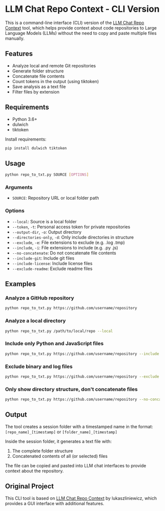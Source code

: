 # LLM Chat Repo Context - CLI Version

This is a command-line interface (CLI) version of the [LLM Chat Repo Context](https://github.com/lukaszliniewicz/LLM_Chat_Repo_Context) tool, which helps provide context about code repositories to Large Language Models (LLMs) without the need to copy and paste multiple files manually.

## Features

- Analyze local and remote Git repositories
- Generate folder structure
- Concatenate file contents
- Count tokens in the output (using tiktoken)
- Save analysis as a text file
- Filter files by extension

## Requirements

- Python 3.6+
- dulwich
- tiktoken

Install requirements:

```bash
pip install dulwich tiktoken
```

## Usage

```bash
python repo_to_txt.py SOURCE [OPTIONS]
```

### Arguments

- `SOURCE`: Repository URL or local folder path

### Options

- `--local`: Source is a local folder
- `--token`, `-t`: Personal access token for private repositories
- `--output-dir`, `-o`: Output directory
- `--directories-only`, `-d`: Only include directories in structure
- `--exclude`, `-e`: File extensions to exclude (e.g. .log .tmp)
- `--include`, `-i`: File extensions to include (e.g. .py .js)
- `--no-concatenate`: Do not concatenate file contents
- `--include-git`: Include git files
- `--include-license`: Include license files
- `--exclude-readme`: Exclude readme files

## Examples

### Analyze a GitHub repository

```bash
python repo_to_txt.py https://github.com/username/repository
```

### Analyze a local directory

```bash
python repo_to_txt.py /path/to/local/repo --local
```

### Include only Python and JavaScript files

```bash
python repo_to_txt.py https://github.com/username/repository --include .py .js
```

### Exclude binary and log files

```bash
python repo_to_txt.py https://github.com/username/repository --exclude .exe .bin .log
```

### Only show directory structure, don't concatenate files

```bash
python repo_to_txt.py https://github.com/username/repository --no-concatenate
```

## Output

The tool creates a session folder with a timestamped name in the format:
`[repo_name]_[timestamp]` or `[folder_name]_[timestamp]`

Inside the session folder, it generates a text file with:
1. The complete folder structure
2. Concatenated contents of all (or selected) files

The file can be copied and pasted into LLM chat interfaces to provide context about the repository.

## Original Project

This CLI tool is based on [LLM Chat Repo Context](https://github.com/lukaszliniewicz/LLM_Chat_Repo_Context) by lukaszliniewicz, which provides a GUI interface with additional features.